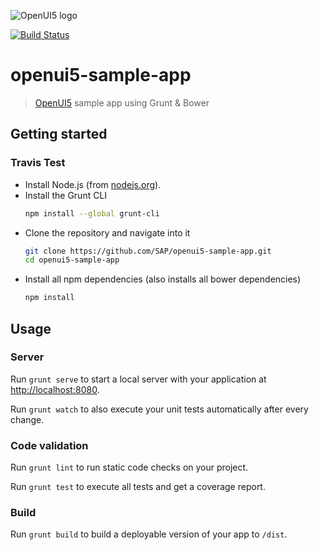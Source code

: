 ![OpenUI5 logo](http://openui5.org/images/OpenUI5_new_big_side.png)

[![Build Status](https://travis-ci.org/ZEIT-GmbH/openui5-sample-app.png?branch=master)](https://travis-ci.org/ZEIT-GmbH/openui5-sample-app)

# openui5-sample-app
> [OpenUI5](https://github.com/SAP/openui5) sample app using Grunt & Bower

## Getting started

### Travis Test

* Install Node.js (from [nodejs.org](http://nodejs.org/)).
* Install the Grunt CLI
    ```sh
    npm install --global grunt-cli
    ```
* Clone the repository and navigate into it
    ```sh
    git clone https://github.com/SAP/openui5-sample-app.git
    cd openui5-sample-app
    ```
* Install all npm dependencies (also installs all bower dependencies)
    ```sh
    npm install
    ```

## Usage
### Server
Run `grunt serve` to start a local server with your application at [http://localhost:8080](http://localhost:8080).

Run `grunt watch` to also execute your unit tests automatically after every change.

### Code validation
Run `grunt lint` to run static code checks on your project.

Run `grunt test` to execute all tests and get a coverage report.

### Build
Run `grunt build` to build a deployable version of your app to `/dist`.
